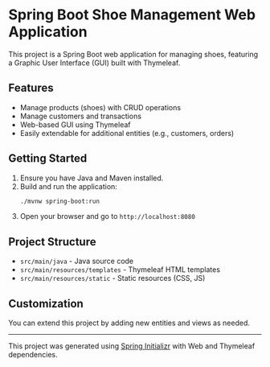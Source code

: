 # Spring Boot Shoe Management Web Application

This project is a Spring Boot web application for managing shoes, featuring a Graphic User Interface (GUI) built with Thymeleaf.

## Features
- Manage products (shoes) with CRUD operations
- Manage customers and transactions
- Web-based GUI using Thymeleaf
- Easily extendable for additional entities (e.g., customers, orders)

## Getting Started
1. Ensure you have Java and Maven installed.
2. Build and run the application:
   ```bash
   ./mvnw spring-boot:run
   ```
3. Open your browser and go to `http://localhost:8080`

## Project Structure
- `src/main/java` - Java source code
- `src/main/resources/templates` - Thymeleaf HTML templates
- `src/main/resources/static` - Static resources (CSS, JS)

## Customization
You can extend this project by adding new entities and views as needed.

---

This project was generated using [Spring Initializr](https://start.spring.io/) with Web and Thymeleaf dependencies.
